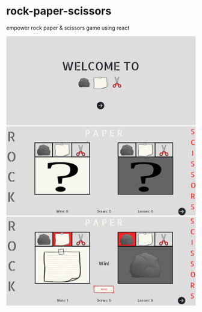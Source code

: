 # rock-paper-scissors
empower rock paper &amp; scissors game using react

![](images/rpc-homepage.png)
![](images/rpc-blank.png)
![](images/rpc-filled.png)


